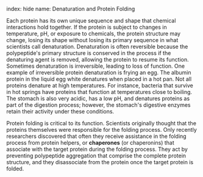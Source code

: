 index: hide
name: Denaturation and Protein Folding

Each protein has its own unique sequence and shape that chemical interactions hold together. If the protein is subject to changes in temperature, pH, or exposure to chemicals, the protein structure may change, losing its shape without losing its primary sequence in what scientists call denaturation. Denaturation is often reversible because the polypeptide's primary structure is conserved in the process if the denaturing agent is removed, allowing the protein to resume its function. Sometimes denaturation is irreversible, leading to loss of function. One example of irreversible protein denaturation is frying an egg. The albumin protein in the liquid egg white denatures when placed in a hot pan. Not all proteins denature at high temperatures. For instance, bacteria that survive in hot springs have proteins that function at temperatures close to boiling. The stomach is also very acidic, has a low pH, and denatures proteins as part of the digestion process; however, the stomach's digestive enzymes retain their activity under these conditions.

Protein folding is critical to its function. Scientists originally thought that the proteins themselves were responsible for the folding process. Only recently researchers discovered that often they receive assistance in the folding process from protein helpers, or  **chaperones** (or chaperonins) that associate with the target protein during the folding process. They act by preventing polypeptide aggregation that comprise the complete protein structure, and they disassociate from the protein once the target protein is folded.
